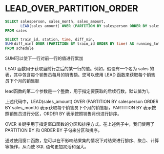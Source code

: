 # LEAD_OVER_PARTITION_ORDER

```sql
SELECT salesperson, sales_month, sales_amount,
       LEAD(sales_amount) OVER (PARTITION BY salesperson ORDER BY sales_month) AS next_month_sales
FROM sales

SELECT train_id, station, time, diff_min,
SUM(diff_min) OVER (PARTITION BY train_id ORDER BY time) AS running_total
FROM schedule
```

SUM可以使下一行对前一行的值进行累加

LEAD 函数用于获取当前行之后的某一行的值。例如，假设有一个名为 sales 的表，其中包含每个销售员每月的销售额。您可以使用 LEAD 函数来获取每个销售员下个月的销售额

lead函数的第二个参数是一个整数，用于指定要获取的后续行数，默认值为1。

上述代码中，LEAD(sales_amount) OVER (PARTITION BY salesperson ORDER BY sales_month) 表示获取每个销售员下个月的销售额，PARTITION BY 表示按照销售员进行分区，ORDER BY 表示按照销售月份进行排序。

OVER 关键字用于指定窗口函数的分区和排序方式。在上述例子中，我们使用了 PARTITION BY 和 ORDER BY 子句来分区和排序。

通过使用窗口函数，您可以在不影响结果集的情况下对结果进行排序、聚合、计算等操作，从而使 SQL 语句更加灵活和强大。
